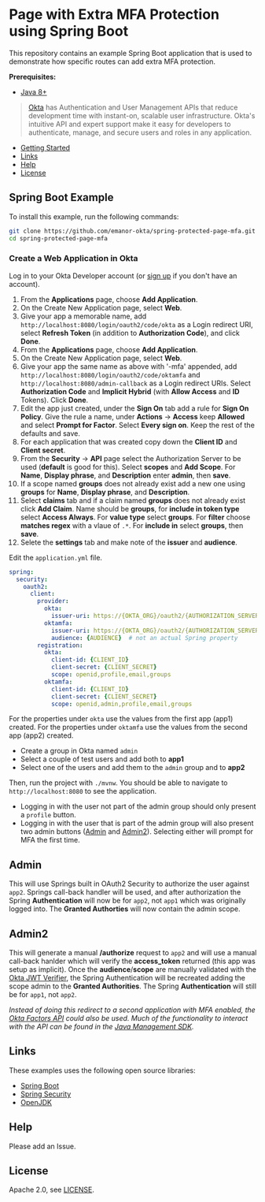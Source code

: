 # Page with Extra MFA Protection using Spring Boot
  
This repository contains an example Spring Boot application that is used to demonstrate how specific routes can add extra MFA protection. 


**Prerequisites:** 
* [Java 8+](https://adoptopenjdk.net/)

> [Okta](https://developer.okta.com/) has Authentication and User Management APIs that reduce development time with instant-on, scalable user infrastructure. Okta's intuitive API and expert support make it easy for developers to authenticate, manage, and secure users and roles in any application.

* [Getting Started](#getting-started)
* [Links](#links)
* [Help](#help)
* [License](#license)

## Spring Boot Example

To install this example, run the following commands:

```bash
git clone https://github.com/emanor-okta/spring-protected-page-mfa.git
cd spring-protected-page-mfa
```

### Create a Web Application in Okta

Log in to your Okta Developer account (or [sign up](https://developer.okta.com/signup/) if you don't have an account).

1. From the **Applications** page, choose **Add Application**.
2. On the Create New Application page, select **Web**.
3. Give your app a memorable name, add `http://localhost:8080/login/oauth2/code/okta` as a Login redirect URI, select **Refresh Token** (in addition to **Authorization Code**), and click **Done**.
4. From the **Applications** page, choose **Add Application**.
5. On the Create New Application page, select **Web**.
6. Give your app the same name as above with '-mfa' appended, add `http://localhost:8080/login/oauth2/code/oktamfa` and `http://localhost:8080/admin-callback` as a Login redirect URIs. Select **Authorization Code** and **Implicit Hybrid** (with **Allow Access** and **ID** Tokens). Click **Done**.
7. Edit the app just created, under the **Sign On** tab add a rule for **Sign On Policy**. Give the rule a name, under **Actions** -> **Access** keep **Allowed** and select **Prompt for Factor**. Select **Every sign on**. Keep the rest of the defaults and save.
8. For each application that was created copy down the **Client ID** and **Client secret**.
9. From the **Security** -> **API** page select the Authorization Server to be used (**default** is good for this). Select **scopes** and **Add Scope**. For **Name**, **Display phrase**, and **Description** enter **admin**, then **save**.
10. If a scope named **groups** does not already exist add a new one using **groups** for **Name**, **Display phrase**, and **Description**.
11. Select **claims** tab and if a claim named **groups** does not already exist click **Add Claim**. Name should be **groups**, for **include in token type** select **Access Always**. For **value type** select **groups**. For **filter** choose **matches regex** with a vlaue of `.*`. For **include in** select **groups**, then **save**.
12. Selete the **settings** tab and make note of the **issuer** and **audience**.

Edit the `application.yml` file.

```yaml
spring:
  security:
    oauth2:
      client:
        provider:
          okta:
            issuer-uri: https://{OKTA_ORG}/oauth2/{AUTHORIZATION_SERVER}
          oktamfa:
            issuer-uri: https://{OKTA_ORG}/oauth2/{AUTHORIZATION_SERVER}
            audience: {AUDIENCE}  # not an actual Spring property
        registration:
          okta:
            client-id: {CLIENT_ID}
            client-secret: {CLIENT_SECRET}
            scope: openid,profile,email,groups
          oktamfa:
            client-id: {CLIENT_ID}
            client-secret: {CLIENT_SECRET}
            scope: openid,admin,profile,email,groups
```

For the properties under `okta` use the values from the first app (app1) created.
For the properties under `oktamfa` use the values from the second app (app2) created.

* Create a group in Okta named `admin`
* Select a couple of test users and add both to **app1**
* Select one of the users and add them to the `admin` group and to **app2**

Then, run the project with `./mvnw`. You should be able to navigate to `http://localhost:8080` to see the application.

* Logging in with the user not part of the admin group should only present a `profile` button.
* Logging in with the user that is part of the admin group will also present two admin buttons ([Admin](#admin) and [Admin2](#admin2)). Selecting either will prompt for MFA the first time.


## Admin

This will use Springs built in OAuth2 Security to authorize the user against `app2`. Springs call-back handler will be used, and after authorization the Spring **Authentication** will now be for `app2`, not `app1` which was originally logged into. The **Granted Authorties** will now contain the admin scope.

## Admin2

This will generate a manual **/authorize** request to `app2` and will use a manual call-back hanlder which will verify the **access_token** returned (this app was setup as implicit). Once the **audience**/**scope** are manually validated with the [Okta JWT Verifier](https://github.com/okta/okta-jwt-verifier-java), the Spring Authentication will be recreated adding the scope admin to the **Granted Authorities**. The Spring **Authentication** will still be for `app1`, not `app2`.

*Instead of doing this redirect to a second application with MFA enabled, the [Okta Factors API](https://developer.okta.com/docs/reference/api/authn/#verify-factor) could also be used. Much of the functionality to interact with the API can be found in the [Java Management SDK](https://github.com/okta/okta-sdk-java#verify-a-factor).*


## Links

These examples uses the following open source libraries:
 
* [Spring Boot](https://spring.io/projects/spring-boot)
* [Spring Security](https://spring.io/projects/spring-security)
* [OpenJDK](https://openjdk.java.net/)

## Help

Please add an Issue.

## License

Apache 2.0, see [LICENSE](LICENSE).

